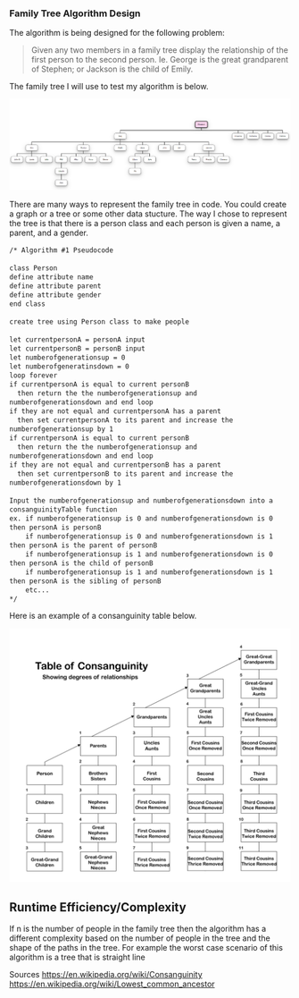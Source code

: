 ### Family Tree Algorithm Design

The algorithm is being designed for the following problem:

> Given any two members in a family tree display the relationship of the first person to the second person.  Ie. George is the great grandparent of Stephen; or Jackson is the child of Emily.

The family tree I will use to test my algorithm is below.

![Family Tree](example_family_tree.png)

There are many ways to represent the family tree in code. You could create a graph or a tree or some other data stucture. The way I chose to represent the tree is that there is a person class and each person is given a name, a parent, and a gender.

~~~
/* Algorithm #1 Pseudocode

class Person
define attribute name
define attribute parent
define attribute gender
end class

create tree using Person class to make people

let currentpersonA = personA input
let currentpersonB = personB input
let numberofgenerationsup = 0
let numberofgeneratinsdown = 0
loop forever
if currentpersonA is equal to current personB
  then return the the numberofgenerationsup and numberofgenerationsdown and end loop
if they are not equal and currentpersonA has a parent
  then set currentpersonA to its parent and increase the numberofgenerationsup by 1
if currentpersonA is equal to current personB
  then return the the numberofgenerationsup and numberofgenerationsdown and end loop
if they are not equal and currentpersonB has a parent
  then set currentpersonB to its parent and increase the numberofgenerationsdown by 1

Input the numberofgenerationsup and numberofgenerationsdown into a consanguinityTable function
ex. if numberofgenerationsup is 0 and numberofgenerationsdown is 0 then personA is personB
    if numberofgenerationsup is 0 and numberofgenerationsdown is 1 then personA is the parent of personB
    if numberofgenerationsup is 1 and numberofgenerationsdown is 0 then personA is the child of personB
    if numberofgenerationsup is 1 and numberofgenerationsdown is 1 then personA is the sibling of personB
    etc...
*/
~~~

Here is an example of a consanguinity table below.

![Consanguinity Table](Table_of_Consanguinity_showing_degrees_of_relationship.svg.png)

## Runtime Efficiency/Complexity

If n is the number of people in the family tree then the algorithm has a different complexity based on the number of people in the tree and the shape of the paths in the tree. For example the worst case scenario of this algorithm is a tree that is straight line

Sources
https://en.wikipedia.org/wiki/Consanguinity
https://en.wikipedia.org/wiki/Lowest_common_ancestor
